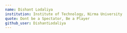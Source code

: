 ```yaml
---
name: Dishant Lodaliya
institution: Institute of Technology, Nirma University
quote: Dont be a Spectator, Be a Player
github_user: DishantLodaliya
---
```

